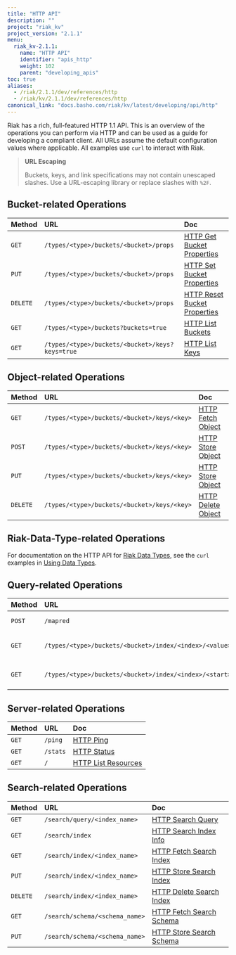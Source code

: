 ```yaml
---
title: "HTTP API"
description: ""
project: "riak_kv"
project_version: "2.1.1"
menu:
  riak_kv-2.1.1:
    name: "HTTP API"
    identifier: "apis_http"
    weight: 102
    parent: "developing_apis"
toc: true
aliases:
  - /riak/2.1.1/dev/references/http
  - /riak/kv/2.1.1/dev/references/http
canonical_link: "docs.basho.com/riak/kv/latest/developing/api/http"
---
```


Riak has a rich, full-featured HTTP 1.1 API. This is an overview of the
operations you can perform via HTTP and can be used as a guide for
developing a compliant client. All URLs assume the default configuration
values where applicable. All examples use `curl` to interact with Riak.

> **URL Escaping**
>
> Buckets, keys, and link specifications may not contain unescaped
slashes. Use a URL-escaping library or replace slashes with `%2F`.

## Bucket-related Operations

Method | URL | Doc
:------|:----|:---
`GET` | `/types/<type>/buckets/<bucket>/props` | [HTTP Get Bucket Properties](/riak/kv/2.1.1/developing/api/http/get-bucket-props)
`PUT` | `/types/<type>/buckets/<bucket>/props` | [HTTP Set Bucket Properties](/riak/kv/2.1.1/developing/api/http/set-bucket-props)
`DELETE` | `/types/<type>/buckets/<bucket>/props` | [HTTP Reset Bucket Properties](/riak/kv/2.1.1/developing/api/http/reset-bucket-props)
`GET` | `/types/<type>/buckets?buckets=true` | [HTTP List Buckets](/riak/kv/2.1.1/developing/api/http/list-buckets)
`GET` | `/types/<type>/buckets/<bucket>/keys?keys=true` | [HTTP List Keys](/riak/kv/2.1.1/developing/api/http/list-keys)

## Object-related Operations

Method | URL | Doc
:------|:----|:---
`GET` | `/types/<type>/buckets/<bucket>/keys/<key>` | [HTTP Fetch Object](/riak/kv/2.1.1/developing/api/http/fetch-object)
`POST` | `/types/<type>/buckets/<bucket>/keys/<key>` | [HTTP Store Object](/riak/kv/2.1.1/developing/api/http/store-object)
`PUT` | `/types/<type>/buckets/<bucket>/keys/<key>` | [HTTP Store Object](/riak/kv/2.1.1/developing/api/http/store-object)
`DELETE` | `/types/<type>/buckets/<bucket>/keys/<key>` | [HTTP Delete Object](/riak/kv/2.1.1/developing/api/http/delete-object)

## Riak-Data-Type-related Operations

For documentation on the HTTP API for [Riak Data Types](/riak/kv/2.1.1/learn/concepts/crdts),
see the `curl` examples in [Using Data Types](/riak/kv/2.1.1/developing/data-types).

## Query-related Operations

Method | URL | Doc
:------|:----|:---
`POST` | `/mapred` | [HTTP MapReduce](/riak/kv/2.1.1/developing/api/http/mapreduce)
`GET` | `/types/<type>/buckets/<bucket>/index/<index>/<value>` | [HTTP Secondary Indexes](/riak/kv/2.1.1/developing/api/http/secondary-indexes)
`GET` | `/types/<type>/buckets/<bucket>/index/<index>/<start>/<end>` | [HTTP Secondary Indexes](/riak/kv/2.1.1/developing/api/http/secondary-indexes)

## Server-related Operations

Method | URL | Doc
:------|:----|:---
`GET` | `/ping` | [HTTP Ping](/riak/kv/2.1.1/developing/api/http/ping)
`GET` | `/stats` | [HTTP Status](/riak/kv/2.1.1/developing/api/http/status)
`GET` | `/` | [HTTP List Resources](/riak/kv/2.1.1/developing/api/http/list-resources)

## Search-related Operations

Method | URL | Doc
:------|:----|:---
`GET` | `/search/query/<index_name>` | [HTTP Search Query](/riak/kv/2.1.1/developing/api/http/search-query)
`GET` | `/search/index` | [HTTP Search Index Info](/riak/kv/2.1.1/developing/api/http/search-index-info)
`GET` | `/search/index/<index_name>` | [HTTP Fetch Search Index](/riak/kv/2.1.1/developing/api/http/fetch-search-index)
`PUT` | `/search/index/<index_name>` | [HTTP Store Search Index](/riak/kv/2.1.1/developing/api/http/store-search-index)
`DELETE` | `/search/index/<index_name>` | [HTTP Delete Search Index](/riak/kv/2.1.1/developing/api/http/delete-search-index)
`GET` | `/search/schema/<schema_name>` | [HTTP Fetch Search Schema](/riak/kv/2.1.1/developing/api/http/fetch-search-schema)
`PUT` | `/search/schema/<schema_name>` | [HTTP Store Search Schema](/riak/kv/2.1.1/developing/api/http/store-search-schema)
